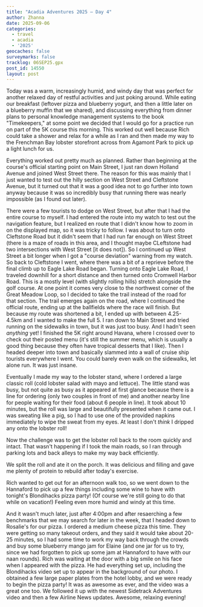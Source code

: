 ```yaml
---
title: "Acadia Adventures 2025 – Day 4"
author: Zhanna
date: 2025-09-06
categories: 
  - travel
  - acadia
  - '2025'
geocaches: false
surveymarks: false
tracklog: 06SEP25.gpx
post_id: 14550
layout: post
---
```


Today was a warm, increasingly humid, and windy day that was perfect for another relaxed day of restful activities and just poking around. While eating our breakfast (leftover pizza and blueberry yogurt, and then a little later on a blueberry muffin that we shared), and discussing everything from dinner plans to personal knowledge management systems to the book "Timekeepers," at some point we decided that I would go for a practice run on part of the 5K course this morning. This worked out well because Rich could take a shower and relax for a while as I ran and then made my way to the Frenchman Bay lobster storefront across from Agamont Park to pick up a light lunch for us.

Everything worked out pretty much as planned. Rather than beginning at the course's official starting point on Main Street, I just ran down Holland Avenue and joined West Street there. The reason for this was mainly that I just wanted to test out the hilly section on West Street and Cleftstone Avenue, but it turned out that it was a good idea not to go further into town anyway because it was so incredibly busy that running there was nearly impossible (as I found out later).

There were a few tourists to dodge on West Street, but after that I had the entire course to myself. I had entered the route into my watch to test out the navigation feature, but I realized en route that I didn't know how to zoom in on the displayed map, so it was tricky to follow. I was about to turn onto Cleftstone Road but it didn't seem that I had run far enough on West Street (there is a maze of roads in this area, and I thought maybe CLeftstone had two intersections with West Street [it does not]). So I continued up West Street a bit longer when I got a "course deviation" warning from my watch. So back to Cleftstone I went, where there was a bit of a reprieve before the final climb up to Eagle Lake Road began. Turning onto Eagle Lake Road, I traveled downhill for a short distance and then turned onto Cromwell Harbor Road. This is a mostly level (with slightly rolling hills) stretch alongside the golf course. At one point it comes very close to the northwest corner of the Great Meadow Loop, so I decided to take the trail instead of the road for that section. The trail emerges again on the road, where I continued the official route, ending up at the ballfields where the race will finish. But because my route was shortened a bit, I ended up with between 4.25-4.5km and I wanted to make the full 5. I ran down to Main Street and tried running on the sidewalks in town, but it was just too busy. And I hadn't seen *anything* yet! I finished the 5K right around Havana, where I crossed over to check out their posted menu (it's still the summer menu, which is usually a good thing because they often have tropical desserts that I like). Then I headed deeper into town and basically slammed into a wall of cruise ship tourists everywhere I went. You could barely even walk on the sidewalks, let alone run. It was just insane. 

Eventually I made my way to the lobster stand, where I ordered a large classic roll (cold lobster salad with mayo and lettuce). The little stand was busy, but not quite as busy as it appeared at first glance because there is a line for ordering (only two couples in front of me) and another nearby line for people waiting for their food (about 6 people in line). It took about 10 minutes, but the roll was large and beautifully presented when it came out. I was sweating like a pig, so I had to use one of the provided napkins immediately to wipe the sweat from my eyes. At least I don't _think_ I dripped any onto the lobster roll!

Now the challenge was to get the lobster roll back to the room quickly and intact. That wasn't happening if I took the main roads, so I ran through parking lots and back alleys to make my way back efficiently.  

We split the roll and ate it on the porch. It was delicious and filling and gave me plenty of protein to rebuild after today's exercise. 

Rich wanted to get out for an afternoon walk too, so we went down to the Hannaford to pick up a few things including some wine to have with tonight's Blondihacks pizza party! (Of course we're still going to do that while on vacation!) Feeling even more humid and windy at this time.

And it wasn't much later, just after 4:00pm and after resaerching a few benchmarks that we may search for later in the week, that I headed down to Rosalie's for our pizza. I ordered a medium cheese pizza this time. They were getting so many takeout orders, and they said it would take about 20-25 minutes, so I had some time to work my way back through the crowds and buy some blueberry mango jam for Elaine (and one jar for us to try, since we had forgotten to pick up some jam at Hannaford to have with our naan rounds). Rich was waiting at the door with a big smile on his face when I appeared with the pizza. He had everything set up, including the Blondihacks video set up to appear in the background of our photo. I obtained a few large paper plates from the hotel lobby, and we were ready to begin the pizza party! It was as awesome as ever, and the video was a great one too. We followed it up with the newest Sidetrack Adventures video and then a few Airline News updates. Awesome, relaxing evening!
